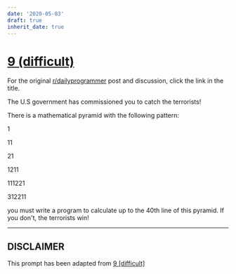 ```yaml
---
date: '2020-05-03'
draft: true
inherit_date: true
---
```


# [9 (difficult)](https://www.reddit.com/r/dailyprogrammer/comments/pu2c0/2172012_challenge_9_difficult/)

For the original [r/dailyprogrammer](https://www.reddit.com/r/dailyprogrammer/) post and discussion, click the link in the title.

The U.S government has commissioned you to catch the terrorists! 

There is a mathematical pyramid with the following pattern:

1

11

21

1211

111221

312211

you must write a program to calculate up to the 40th line of this pyramid. If you don't, the terrorists win!


----
## **DISCLAIMER**
This prompt has been adapted from [9 [difficult]](https://www.reddit.com/r/dailyprogrammer/comments/pu2c0/2172012_challenge_9_difficult/
)
